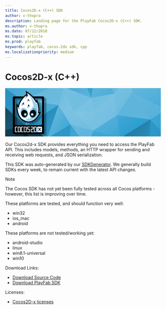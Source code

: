 ```yaml
---
title: Cocos2D-x (C++) SDK
author: v-thopra
description: Landing page for the PlayFab Cocos2D-x (C++) SDK.
ms.author: v-thopra
ms.date: 07/12/2018
ms.topic: article
ms.prod: playfab
keywords: playfab, cocos-2dx sdk, cpp
ms.localizationpriority: medium
---
```


# Cocos2D-x (C++)

![Cocos2D-x (C++)](./media/cocos2dx1.png)

Our Cocos2d-x SDK provides everything you need to access the PlayFab API. This includes models, methods, an HTTP wrapper for sending and receiving web requests, and JSON serialization.

This SDK was auto-generated by our [SDKGenerator](../sdkgenerator/index.md). We generally build SDKs every week, to remain current with the latest API changes.

> [!NOTE]
> The Cocos SDK has not yet been fully tested across all Cocos platforms - however, this list is improving over time.
>
> These platforms are tested, and should function very well:
>
>- win32
>- ios_mac
>- android
>
> These platforms are not tested/working yet:
>
>- android-studio
>- linux
>- win8.1-universal
>- win10

Download Links:

- [Download Source Code](https://github.com/PlayFab/Cocos2d-xSDK)
- [Download PlayFab SDK](https://api.playfab.com/downloads/cocos-2d-sdk)

Licenses:

- [Cocos2D-x licenses](license.md)